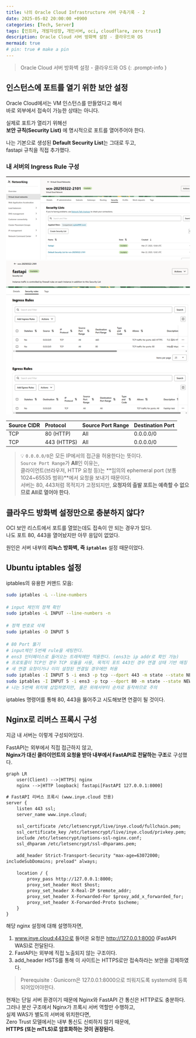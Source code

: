 ```yaml
---
title: 나의 Oracle Cloud Infrastructure 서버 구축기록 - 2
date: 2025-05-02 20:00:00 +0900
categories: [Tech, Server]
tags: [인프라, 개발자성장, 개인서버, oci, cloudflare, zero trust]
description: Oracle Cloud 서버 방화벽 설정 - 클라우드와 OS
mermaid: true
# pin: true # make a pin
---
```

> Oracle Cloud 서버 방화벽 설정 - 클라우드와 OS
{: .prompt-info }

## 인스턴스에 포트를 열기 위한 보안 설정

Oracle Cloud에서는 VM 인스턴스를 만들었다고 해서  
바로 외부에서 접속이 가능한 상태는 아니다.  

실제로 포트가 열리기 위해선  
**보안 규칙(Security List)** 에 명시적으로 포트를 열어주어야 한다.

나는 기본으로 생성된 **Default Security List**는 그대로 두고,  
fastapi 규칙을 직접 추가했다.

### 내 서버의 Ingress Rule 구성

![VCN 설정 화면](/assets/img/posts/250502.vcnSetting.png)  
![fastapi VCN](/assets/img/posts/250502.fastapiVcn.png)  


| Source CIDR | Protocol | Source Port Range | Destination Port |
|:--|:--|:--|:--|
| TCP | 80 (HTTP) | All | 0.0.0.0/0 |
| TCP | 443 (HTTPS) | All | 0.0.0.0/0 |

> 💡 `0.0.0.0/0`은 모든 IP에서의 접근을 허용한다는 뜻이다.  
> `Source Port Range`가 **All**인 이유는,  
> 클라이언트(브라우저, HTTP 요청 등)는 **임의의 ephemeral port (보통 1024~65535 범위)**에서 요청을 보내기 때문이다.  
> 서버는 80, 443처럼 목적지가 고정되지만, **요청자의 출발 포트는 예측할 수 없으므로 All로 열어야 한다.**

## 클라우드 방화벽 설정만으로 충분하지 않다?

OCI 보안 리스트에서 포트를 열었는데도 접속이 안 되는 경우가 있다.  
나도 포트 80, 443을 열어놨지만 아무 응답이 없었다.

원인은 서버 내부의 **리눅스 방화벽, 즉 `iptables`** 설정 때문이었다.

## Ubuntu iptables 설정

iptables의 유용한 커맨드 모음:

```bash
sudo iptables -L --line-numbers

# input 체인의 정책 확인
sudo iptables -L INPUT --line-numbers -n

# 정책 번호로 삭제
sudo iptables -D INPUT 5

# 80 Port 뚫기 
# input체인 5번째 rule을 세팅한다. 
# ens3 인터페이스로 들어오는 트래픽에만 적용한다. (ens3는 ip addr로 확인 가능)
# 프로토콜이 TCP인 경우 TCP 모듈을 사용, 목적지 포트 443인 경우 연결 상태 기반 매칭 모듈 사용(state)
# 새 연결 요청이거나 이미 설정된 연결일 경우에만 허용
sudo iptables -I INPUT 5 -i ens3 -p tcp --dport 443 -m state --state NEW,ESTABLISHED -j ACCEPT
sudo iptables -I INPUT 5 -i ens3 -p tcp --dport 80 -m state --state NEW,ESTABLISHED -j ACCEPT
# 나는 5번째 위치에 삽입하였지만, 룰은 위에서부터 순차로 동작하므로 주의

```

iptables 명령어를 통해 80, 443을 뚫어주고 시도해보면 연결이 될 것이다.

## Nginx로 리버스 프록시 구성

지금 내 서버는 이렇게 구성되어있다.

FastAPI는 외부에서 직접 접근하지 않고,  
**Nginx가 대신 클라이언트의 요청을 받아 내부에서 FastAPI로 전달하는 구조**로 구성했다.

```mermaid
graph LR
    user(Client) -->|HTTPS| nginx
    nginx -->|HTTP loopback| fastapi[FastAPI 127.0.0.1:8000]
```

```nginx
# FastAPI 리버스 프록시 (www.inye.cloud 전용)
server {
    listen 443 ssl;
    server_name www.inye.cloud;

    ssl_certificate /etc/letsencrypt/live/inye.cloud/fullchain.pem;
    ssl_certificate_key /etc/letsencrypt/live/inye.cloud/privkey.pem;
    include /etc/letsencrypt/options-ssl-nginx.conf;
    ssl_dhparam /etc/letsencrypt/ssl-dhparams.pem;

    add_header Strict-Transport-Security "max-age=63072000; includeSubDomains; preload" always;

    location / {
        proxy_pass http://127.0.0.1:8000;
        proxy_set_header Host $host;
        proxy_set_header X-Real-IP $remote_addr;
        proxy_set_header X-Forwarded-For $proxy_add_x_forwarded_for;
        proxy_set_header X-Forwarded-Proto $scheme;
    }
}
```

해당 nginx 설정에 대해 설명하자면, 
1. www.inye.cloud:443으로 들어온 요청은 http://127.0.0.1:8000 (FastAPI WAS)로 전달된다. 
2. FastAPI는 외부에 직접 노출되지 않는 구조이다.  
3. add_header HSTS를 통해 이 사이트는 HTTPS로만 접속하라는 보안을 강제하였다. 

> Prerequisite : Gunicorn은 127.0.0.1:8000으로 띄워지도록 systemd에 등록되어있어야한다.  

현재는 단일 서버 환경이기 때문에 Nginx와 FastAPI 간 통신은 HTTP로도 충분하다.  
그러나 분산 구조에서 Nginx가 프록시 서버 역할만 수행하고,  
실제 WAS가 별도의 서버에 위치한다면,  
Zero Trust 모델에서는 내부 통신도 신뢰하지 않기 때문에,  
**HTTPS (또는 mTLS)로 암호화하는 것이 권장된다.**
